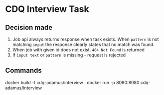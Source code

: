 # CDQ Interview Task


## Decision made
1. Job api always returns response when task exists. When `pattern` is not matching `input` the response clearly states that no match was found.
2. When job with given id does not exist, `404 Not Found` is returned
3. If `input text` or `pattern` is missing - request is rejected


## Commands

docker build -t cdq-adamus/interview .
docker run -p 8080:8080 cdq-adamus/interview

